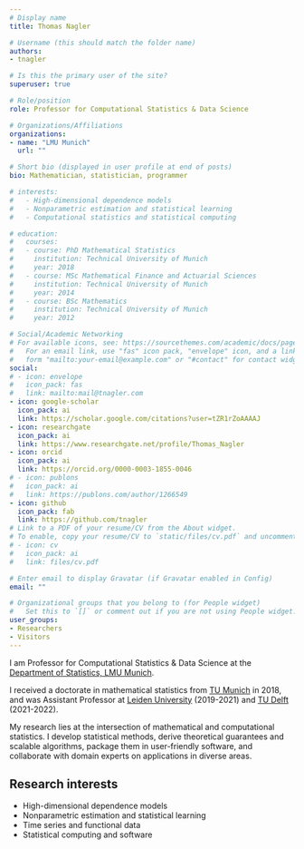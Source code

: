 ```yaml
---
# Display name
title: Thomas Nagler

# Username (this should match the folder name)
authors:
- tnagler

# Is this the primary user of the site?
superuser: true

# Role/position
role: Professor for Computational Statistics & Data Science

# Organizations/Affiliations
organizations:
- name: "LMU Munich"
  url: ""

# Short bio (displayed in user profile at end of posts)
bio: Mathematician, statistician, programmer

# interests:
#   - High-dimensional dependence models
#   - Nonparametric estimation and statistical learning
#   - Computational statistics and statistical computing

# education:
#   courses:
#   - course: PhD Mathematical Statistics
#     institution: Technical University of Munich
#     year: 2018
#   - course: MSc Mathematical Finance and Actuarial Sciences
#     institution: Technical University of Munich
#     year: 2014
#   - course: BSc Mathematics
#     institution: Technical University of Munich
#     year: 2012

# Social/Academic Networking
# For available icons, see: https://sourcethemes.com/academic/docs/page-builder/#icons
#   For an email link, use "fas" icon pack, "envelope" icon, and a link in the
#   form "mailto:your-email@example.com" or "#contact" for contact widget.
social:
# - icon: envelope
#   icon_pack: fas
#   link: mailto:mail@tnagler.com
- icon: google-scholar
  icon_pack: ai
  link: https://scholar.google.com/citations?user=tZR1rZoAAAAJ
- icon: researchgate
  icon_pack: ai
  link: https://www.researchgate.net/profile/Thomas_Nagler
- icon: orcid
  icon_pack: ai
  link: https://orcid.org/0000-0003-1855-0046
# - icon: publons
#   icon_pack: ai
#   link: https://publons.com/author/1266549
- icon: github
  icon_pack: fab
  link: https://github.com/tnagler
# Link to a PDF of your resume/CV from the About widget.
# To enable, copy your resume/CV to `static/files/cv.pdf` and uncomment the lines below.
# - icon: cv
#   icon_pack: ai
#   link: files/cv.pdf

# Enter email to display Gravatar (if Gravatar enabled in Config)
email: ""

# Organizational groups that you belong to (for People widget)
#   Set this to `[]` or comment out if you are not using People widget.
user_groups:
- Researchers
- Visitors
---
```


<!-- I am Professor for Computational Statistics & Data Science at the Department of Statistics, [LMU Munich](https://www.en.statistik.uni-muenchen.de/index.html), and affiliated with the [Munich Center for Machine Learning](https://mcml.ai/). -->

I am Professor for Computational Statistics & Data Science at the [Department of Statistics, LMU Munich](https://www.en.statistik.uni-muenchen.de/index.html). 

I received a doctorate in mathematical statistics from [TU Munich](https://www.ma.tum.de/en) in 2018, and  was Assistant Professor at [Leiden University](https://www.universiteitleiden.nl/en/science/mathematics) (2019-2021) and [TU Delft](https://www.tudelft.nl/ewi/over-de-faculteit/afdelingen/applied-mathematics) (2021-2022).

My research lies at the intersection of mathematical and computational statistics. I develop statistical methods, derive theoretical guarantees and scalable algorithms, package them in user-friendly software, and collaborate with domain experts on applications in diverse areas.

## Research interests 
  - High-dimensional dependence models
  - Nonparametric estimation and statistical learning
  - Time series and functional data
  - Statistical computing and software


<!-- ## CV

|             |                                           |
|-------------|-------------------------------------------|
| 2022/04 -   | *Professor* (LMU Munich)          |
| 2021 - 2022 | *Assistant Professor* (TU Delft)          |
| 2019 - 2021 | *Assistant Professor* (Leiden University) |
| 2018 - 2019 | *PostDoc* (TU Munich)                     |
| 2014 - 2018 | *PhD Mathematical Statistics* (TU Munich) |
| 2009 - 2014 | *BSc + MSc Mathematics* (TU Munich)       | -->